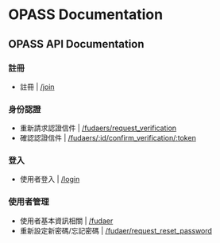 # OPASS Documentation

## OPASS API Documentation

### 註冊

- 註冊 | [/join](./join.md)

### 身份認證

- 重新請求認證信件 | [/fudaers/request_verification](./fudaer.md#request_verification)
- 確認認證信件 | [/fudaers/:id/confirm_verification/:token](./fudaer.md#confirm_verification)



### 登入

- 使用者登入 | [/login](./login.md)

### 使用者管理

- 使用者基本資訊相關 | [/fudaer](./fudaer.md)
- 重新設定新密碼/忘記密碼 | [/fudaer/request_reset_password](./fudaer.md#request_reset_password)
